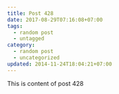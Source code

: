 ```yaml
---
title: Post 428
date: 2017-08-29T07:16:08+07:00
tags:
  - random post
  - untagged
category:
  - random post
  - uncategorized
updated: 2014-11-24T18:04:21+07:00
---
```

This is content of post 428